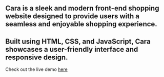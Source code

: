 ## Cara is a sleek and modern front-end shopping website designed to provide users with a seamless and enjoyable shopping experience.
## Built using HTML, CSS, and JavaScript, Cara showcases a user-friendly interface and responsive design.
Check out the live demo [here](https://ankit1217.github.io/Shopping-Website/)
